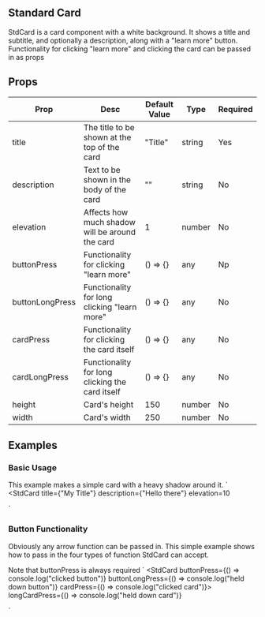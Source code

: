 ## Standard Card
StdCard is a card component with a white background. It shows a title and subtitle, and optionally a description, along with a "learn more" button.
Functionality for clicking "learn more" and clicking the card can be passed in as props

## Props
| Prop         | Desc     | Default Value | Type | Required |
|--------------|-----------|------------|--------|----------|
| title | The title to be shown at the top of the card|   "Title"    |       string     | Yes|
| description | Text to be shown in the body of the card|    ""   |     string       | No|
| elevation | Affects how much shadow will be around the card|  1     |     number       | No|
| buttonPress | Functionality for clicking "learn more" |   () => {}    |     any       | Np|
| buttonLongPress | Functionality for long clicking "learn more" |    () => {}   |   any         | No |
| cardPress | Functionality for clicking the card itself |    () => {}   |      any      | No|
| cardLongPress | Functionality for long clicking the card itself |    () => {}   |    any        | No|
| height | Card's height |    150  |    number        | No|
| width | Card's width |    250  |    number        | No|

## Examples
### Basic Usage
This example makes a simple card with a heavy shadow around it.
`
<StdCard
    title={"My Title"}
    description={"Hello there"}
    elevation=10
>
</StdCard>
`

### Button Functionality
Obviously any arrow function can be passed in. This simple example shows how to pass in the four types of function StdCard can accept.

Note that buttonPress is always required
`
<StdCard 
    buttonPress={() => console.log("clicked button")}
    buttonLongPress={() => console.log("held down button")} 
    cardPress={() => console.log("clicked card")}>  
    longCardPress={() => console.log("held down card")} 
>
</StdCard>
`